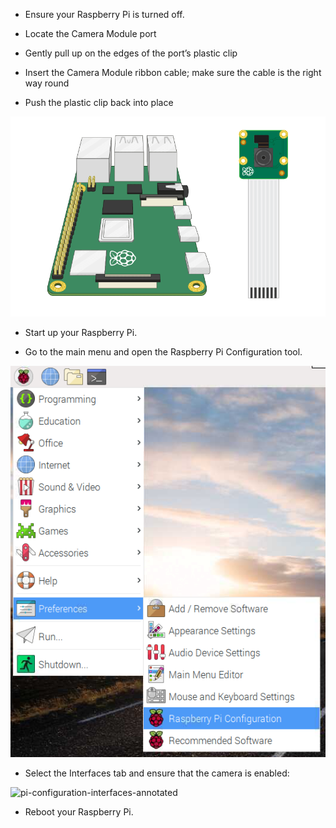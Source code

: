 - Ensure your Raspberry Pi is turned off.

- Locate the Camera Module port

- Gently pull up on the edges of the port’s plastic clip

- Insert the Camera Module ribbon cable; make sure the cable is the right way round

- Push the plastic clip back into place

![camera-connect](images/connect-camera.gif)

- Start up your Raspberry Pi.

- Go to the main menu and open the Raspberry Pi Configuration tool.

![pi-configuration-menu](images/pi-configuration-menu.png)

- Select the Interfaces tab and ensure that the camera is enabled:

![pi-configuration-interfaces-annotated](images/pi-configuration-interfaces-annotated.png)

- Reboot your Raspberry Pi.
